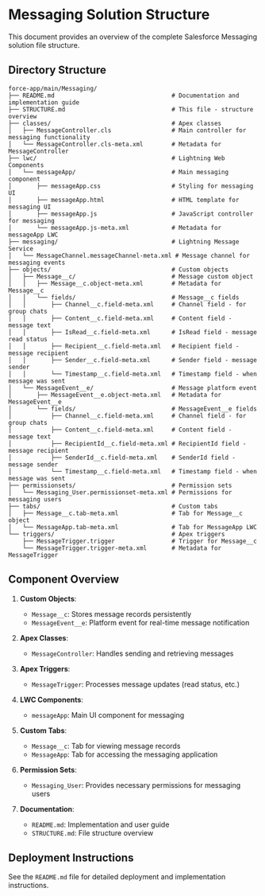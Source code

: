 # Messaging Solution Structure

This document provides an overview of the complete Salesforce Messaging solution file structure.

## Directory Structure

```
force-app/main/Messaging/
├── README.md                                 # Documentation and implementation guide
├── STRUCTURE.md                              # This file - structure overview
├── classes/                                  # Apex classes
│   ├── MessageController.cls                 # Main controller for messaging functionality
│   └── MessageController.cls-meta.xml        # Metadata for MessageController
├── lwc/                                      # Lightning Web Components
│   └── messageApp/                           # Main messaging component
│       ├── messageApp.css                    # Styling for messaging UI
│       ├── messageApp.html                   # HTML template for messaging UI
│       ├── messageApp.js                     # JavaScript controller for messaging
│       └── messageApp.js-meta.xml            # Metadata for messageApp LWC
├── messaging/                                # Lightning Message Service
│   └── MessageChannel.messageChannel-meta.xml # Message channel for messaging events
├── objects/                                  # Custom objects
│   ├── Message__c/                           # Message custom object
│   │   ├── Message__c.object-meta.xml        # Metadata for Message__c
│   │   └── fields/                           # Message__c fields
│   │       ├── Channel__c.field-meta.xml     # Channel field - for group chats
│   │       ├── Content__c.field-meta.xml     # Content field - message text
│   │       ├── IsRead__c.field-meta.xml      # IsRead field - message read status
│   │       ├── Recipient__c.field-meta.xml   # Recipient field - message recipient
│   │       ├── Sender__c.field-meta.xml      # Sender field - message sender
│   │       └── Timestamp__c.field-meta.xml   # Timestamp field - when message was sent
│   └── MessageEvent__e/                      # Message platform event
│       ├── MessageEvent__e.object-meta.xml   # Metadata for MessageEvent__e
│       └── fields/                           # MessageEvent__e fields
│           ├── Channel__c.field-meta.xml     # Channel field - for group chats
│           ├── Content__c.field-meta.xml     # Content field - message text
│           ├── RecipientId__c.field-meta.xml # RecipientId field - message recipient
│           ├── SenderId__c.field-meta.xml    # SenderId field - message sender
│           └── Timestamp__c.field-meta.xml   # Timestamp field - when message was sent
├── permissionsets/                           # Permission sets
│   └── Messaging_User.permissionset-meta.xml # Permissions for messaging users
├── tabs/                                     # Custom tabs
│   ├── Message__c.tab-meta.xml               # Tab for Message__c object
│   └── MessageApp.tab-meta.xml               # Tab for MessageApp LWC
└── triggers/                                 # Apex triggers
    ├── MessageTrigger.trigger                # Trigger for Message__c
    └── MessageTrigger.trigger-meta.xml       # Metadata for MessageTrigger
```

## Component Overview

1. **Custom Objects**:
   - `Message__c`: Stores message records persistently
   - `MessageEvent__e`: Platform event for real-time message notification

2. **Apex Classes**:
   - `MessageController`: Handles sending and retrieving messages

3. **Apex Triggers**:
   - `MessageTrigger`: Processes message updates (read status, etc.)

4. **LWC Components**:
   - `messageApp`: Main UI component for messaging

5. **Custom Tabs**:
   - `Message__c`: Tab for viewing message records
   - `MessageApp`: Tab for accessing the messaging application

6. **Permission Sets**:
   - `Messaging_User`: Provides necessary permissions for messaging users

7. **Documentation**:
   - `README.md`: Implementation and user guide
   - `STRUCTURE.md`: File structure overview

## Deployment Instructions

See the `README.md` file for detailed deployment and implementation instructions. 